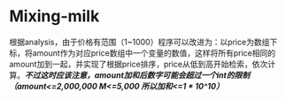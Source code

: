Mixing-milk
===========

根据analysis，由于价格有范围（1~1000）程序可以改进为：以price为数组下标，将amount作为对应price数组中一个变量的数值，这样将所有price相同的amount加到一起，并实现了根据price排序，price从低到高开始检索，依次计算。***不过这时应该注意，amount加和后数字可能会超过一个int的限制（amount<=2,000,000 M<=5,000 所以加和<=1 \* 10^10）***
